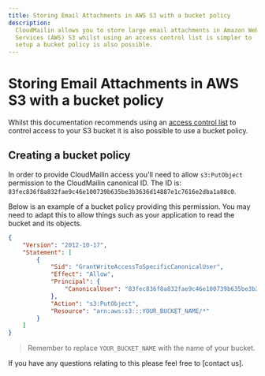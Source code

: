 ```yaml
---
title: Storing Email Attachments in AWS S3 with a bucket policy
description:
  CloudMailin allows you to store large email attachments in Amazon Web
  Services (AWS) S3 whilst using an access control list is simpler to
  setup a bucket policy is also possible.
---
```


# Storing Email Attachments in AWS S3 with a bucket policy

Whilst this documentation recommends using an [access control list] to control
access to your S3 bucket it is also possible to use a bucket policy.

## Creating a bucket policy

In order to provide CloudMailin access you'll need to allow `s3:PutObject`
permission to the CloudMailin canonical ID. The ID is:
`83fec836f8a832fae9c46e100739b635be3b3636d14887e1c7616e2dba1a88c0`.

Below is an example of a bucket policy providing this permission. You may need
to adapt this to allow things such as your application to read the bucket and
its objects.

```json
{
    "Version": "2012-10-17",
    "Statement": [
        {
            "Sid": "GrantWriteAccessToSpecificCanonicalUser",
            "Effect": "Allow",
            "Principal": {
                "CanonicalUser": "83fec836f8a832fae9c46e100739b635be3b3636d14887e1c7616e2dba1a88c0"
            },
            "Action": "s3:PutObject",
            "Resource": "arn:aws:s3:::YOUR_BUCKET_NAME/*"
        }
    ]
}
```

> Remember to replace `YOUR_BUCKET_NAME` with the name of your bucket.

If you have any questions relating to this please feel free to [contact us].

[access control list]: /receiving_email/store-email-attachments-in-s3-azure-google-storage/
